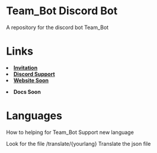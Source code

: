 # Team_Bot Discord Bot</b>

A repository for the discord bot Team_Bot

# <b>Links</b>

[<li><b>Invitation</b></li>](https://discord.com/oauth2/authorize?client_id=747171072364773466&scope=bot&permissions=272657471)
[<li><b>Discord Support</b></li>](https://discord.gg/kAf9mR6)
[<li><b>Website Soon</b></li>](https://teambot16.webnode.es)
<li><b>Docs Soon</b></li>

# Languages

How to helping for Team_Bot Support new language

Look for the file /translate/{yourlang}
Translate the json file
